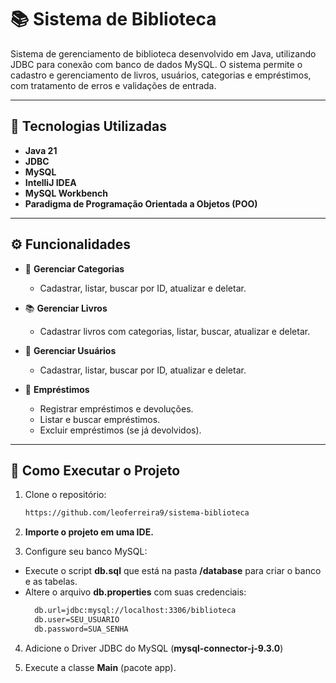 # 📚 Sistema de Biblioteca

Sistema de gerenciamento de biblioteca desenvolvido em Java, utilizando JDBC para conexão com banco de dados MySQL. O sistema permite o cadastro e gerenciamento de livros, usuários, categorias e empréstimos, com tratamento de erros e validações de entrada.

---

## 🔧 Tecnologias Utilizadas

- **Java 21**
- **JDBC**
- **MySQL**
- **IntelliJ IDEA**
- **MySQL Workbench**
- **Paradigma de Programação Orientada a Objetos (POO)**

---

## ⚙️ Funcionalidades

- 📁 **Gerenciar Categorias**  
  - Cadastrar, listar, buscar por ID, atualizar e deletar.

- 📚 **Gerenciar Livros**  
  - Cadastrar livros com categorias, listar, buscar, atualizar e deletar.

- 👤 **Gerenciar Usuários**  
  - Cadastrar, listar, buscar por ID, atualizar e deletar.

- 🔄 **Empréstimos**  
  - Registrar empréstimos e devoluções.
  - Listar e buscar empréstimos.
  - Excluir empréstimos (se já devolvidos).

---

## 💾 Como Executar o Projeto

1. Clone o repositório:
   ```bash
   https://github.com/leoferreira9/sistema-biblioteca
   ```
2. **Importe o projeto em uma IDE.**

3. Configure seu banco MySQL:
- Execute o script **db.sql** que está na pasta **/database** para criar o banco e as tabelas.
- Altere o arquivo **db.properties** com suas credenciais:
  ```bash
    db.url=jdbc:mysql://localhost:3306/biblioteca
    db.user=SEU_USUARIO
    db.password=SUA_SENHA
  ```

4. Adicione o Driver JDBC do MySQL (**mysql-connector-j-9.3.0**)
  
5. Execute a classe **Main** (pacote app).

